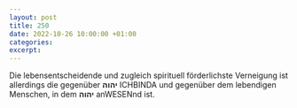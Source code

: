 ```yaml
---
layout: post
title: 250
date: 2022-10-26 10:00:00 +01:00
categories: 
excerpt: 
---
```


Die lebensentscheidende und zugleich spirituell förderlichste Verneigung ist allerdings die gegenüber **יהוה** ICHBINDA und gegenüber dem lebendigen Menschen, in dem **יהוה** anWESENnd ist.
